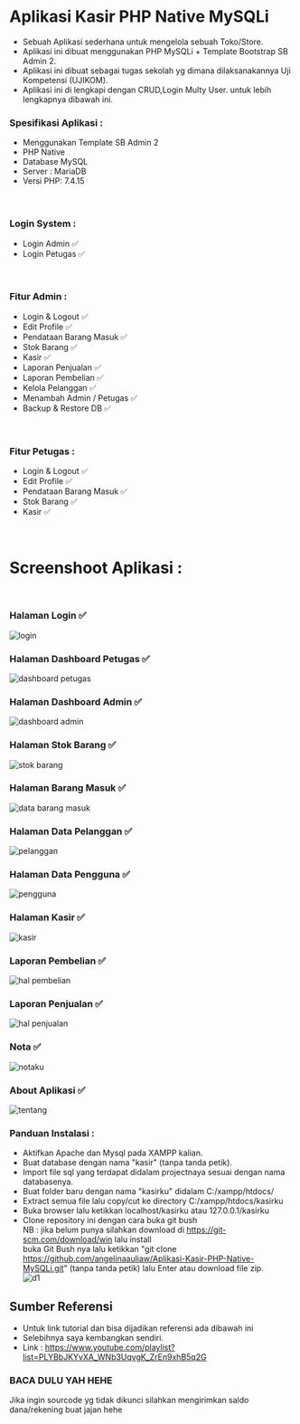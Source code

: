 # Aplikasi Kasir PHP Native MySQLi <br>
 - Sebuah Aplikasi sederhana untuk mengelola sebuah Toko/Store.<br>
 - Aplikasi ini dibuat menggunakan PHP MySQLi + Template Bootstrap SB Admin 2.<br>
 - Aplikasi ini dibuat sebagai tugas sekolah yg dimana dilaksanakannya Uji Kompetensi (UJIKOM).<br>
 - Aplikasi ini di lengkapi dengan CRUD,Login Multy User. untuk lebih lengkapnya dibawah ini. <br>
 ### Spesifikasi Aplikasi :<br>
 - Menggunakan Template SB Admin 2<br>
 - PHP Native<br>
 - Database MySQL<br>
 - Server : MariaDB<br>
 - Versi PHP: 7.4.15<br>
 <br> <br>
 ### Login System :<br>
 - Login Admin ✅<br>
 - Login Petugas ✅<br>
<br> <br>
 ### Fitur Admin :<br>
 - Login & Logout ✅<br>
 - Edit Profile ✅<br>
 - Pendataan Barang Masuk ✅<br>
 - Stok Barang ✅<br>
 - Kasir ✅<br>
 - Laporan Penjualan ✅<br>
 - Laporan Pembelian ✅<br>
 - Kelola Pelanggan ✅<br>
 - Menambah Admin / Petugas ✅<br>
 - Backup & Restore DB ✅<br>
<br> <br>
 ### Fitur Petugas :<br>
 - Login & Logout ✅<br>
 - Edit Profile ✅<br>
 - Pendataan Barang Masuk ✅<br>
 - Stok Barang ✅<br>
 - Kasir ✅<br>
<br> <br>
# Screenshoot Aplikasi : <br><br>

###  Halaman Login ✅
![login](https://github.com/angelinaauliaw/Aplikasi-Kasir-php-native/assets/156304008/1fd0a6b7-d2a5-44d3-b2a4-eee567d1aebc)
### Halaman Dashboard Petugas ✅
![dashboard petugas](https://github.com/angelinaauliaw/Aplikasi-Kasir-php-native/assets/156304008/84f0d6cb-44ed-4b5b-a594-594ef8d3d986)
###  Halaman Dashboard Admin ✅
![dashboard admin](https://github.com/angelinaauliaw/Aplikasi-Kasir-php-native/assets/156304008/4392a0d6-837b-46cf-b001-1ffd76ad935a)
### Halaman Stok Barang ✅
![stok barang](https://github.com/angelinaauliaw/Aplikasi-Kasir-php-native/assets/156304008/1dd6b278-040f-4a04-9d06-a1d4c7c09c6d)
###  Halaman Barang Masuk ✅
![data barang masuk](https://github.com/angelinaauliaw/Aplikasi-Kasir-php-native/assets/156304008/52dcd77b-9543-4684-8b13-29fb2c4d6a2b)
### Halaman Data Pelanggan ✅
![pelanggan](https://github.com/angelinaauliaw/Aplikasi-Kasir-php-native/assets/156304008/bf02ed93-0bc5-40b3-b889-c5973427f9f9)
### Halaman Data Pengguna ✅
![pengguna](https://github.com/angelinaauliaw/Aplikasi-Kasir-php-native/assets/156304008/b93b82c9-1719-4d5d-9db1-1d003f9b3f4e)
### Halaman Kasir ✅
![kasir](https://github.com/angelinaauliaw/Aplikasi-Kasir-php-native/assets/156304008/2de17b57-a855-4412-9f6e-878f193d578b)
###  Laporan Pembelian ✅
![hal pembelian](https://github.com/angelinaauliaw/Aplikasi-Kasir-php-native/assets/156304008/75b8a142-9460-4a7c-84f1-1e73b62c6847)
###  Laporan Penjualan ✅
![hal penjualan](https://github.com/angelinaauliaw/Aplikasi-Kasir-php-native/assets/156304008/a419e9cc-26e8-4312-b995-b2698bba8cb1)
### Nota ✅
![notaku](https://github.com/angelinaauliaw/Aplikasi-Kasir-php-native/assets/156304008/405ef740-01df-47b5-bf1c-ae07f1a07332)
###  About Aplikasi ✅
![tentang](https://github.com/angelinaauliaw/Aplikasi-Kasir-php-native/assets/156304008/26af9b92-be59-40c7-a065-958efd6a8ea4)


### Panduan Instalasi :<br>
- Aktifkan Apache dan Mysql pada XAMPP kalian.<br>
- Buat database dengan nama "kasir" (tanpa tanda petik).<br>
- Import file sql yang terdapat didalam projectnaya sesuai dengan nama databasenya.<br>
- Buat folder baru dengan nama "kasirku" didalam C:/xampp/htdocs/ <br>
- Extract semua file lalu copy/cut ke directory C:/xampp/htdocs/kasirku<br>
- Buka browser lalu ketikkan localhost/kasirku atau 127.0.0.1/kasirku<br>
- Clone repository ini dengan cara buka git bush <br> NB : jika belum punya silahkan download di https://git-scm.com/download/win lalu install <br> buka Git Bush nya lalu ketikkan "git clone https://github.com/angelinaauliaw/Aplikasi-Kasir-PHP-Native-MySQLi.git" (tanpa tanda petik) lalu Enter atau download file zip.<br>
![d1](https://github.com/mgoski/APPM/assets/142203248/13a99ca6-4174-4615-b058-9d39a1c4338d)


## Sumber Referensi
- Untuk link tutorial dan bisa dijadikan referensi ada dibawah ini
- Selebihnya saya kembangkan sendiri.
- Link : https://www.youtube.com/playlist?list=PLYBbJKYvXA_WNb3UqvgK_ZrEn9xhB5q2G



### BACA DULU YAH HEHE <br>
Jika ingin sourcode yg tidak dikunci silahkan mengirimkan saldo dana/rekening buat jajan hehe <br>
